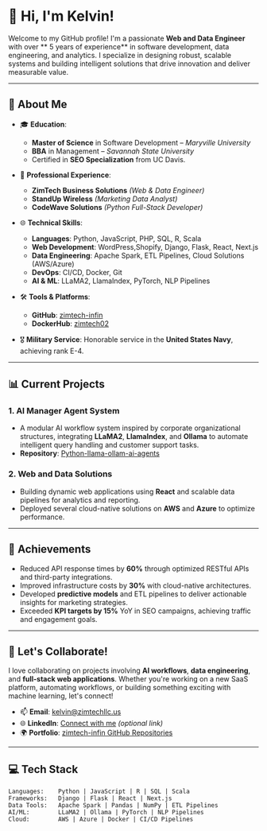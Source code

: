 # 👋 Hi, I'm Kelvin!

Welcome to my GitHub profile! I'm a passionate **Web and Data Engineer** with over ** 5 years of experience** in software development, data engineering, and analytics. I specialize in designing robust, scalable systems and building intelligent solutions that drive innovation and deliver measurable value.

---

## 🚀 **About Me**
- 🎓 **Education**:  
   - **Master of Science** in Software Development – *Maryville University*  
   - **BBA** in Management – *Savannah State University*  
   - Certified in **SEO Specialization** from UC Davis.

- 💼 **Professional Experience**:  
   - **ZimTech Business Solutions** *(Web & Data Engineer)*  
   - **StandUp Wireless** *(Marketing Data Analyst)*  
   - **CodeWave Solutions** *(Python Full-Stack Developer)*  

- 🌐 **Technical Skills**:
   - **Languages**: Python, JavaScript, PHP, SQL, R, Scala
   - **Web Development**: WordPress,Shopify, Django, Flask, React, Next.js
   - **Data Engineering**: Apache Spark, ETL Pipelines, Cloud Solutions (AWS/Azure)
   - **DevOps**: CI/CD, Docker, Git
   - **AI & ML**: LLaMA2, LlamaIndex, PyTorch, NLP Pipelines

- 🛠️ **Tools & Platforms**:  
   - **GitHub**: [zimtech-infin](https://github.com/zimtech-infin)  
   - **DockerHub**: [zimtech02](https://hub.docker.com/repositories/zimtech02)

- 🎖️ **Military Service**: Honorable service in the **United States Navy**, achieving rank E-4.

---

## 📊 **Current Projects**
### **1. AI Manager Agent System**  
- A modular AI workflow system inspired by corporate organizational structures, integrating **LLaMA2**, **LlamaIndex**, and **Ollama** to automate intelligent query handling and customer support tasks.  
- **Repository**: [Python-llama-ollam-ai-agents](https://github.com/zimtech-infin/Python-llama-ollam-ai-agents)  

### **2. Web and Data Solutions**
- Building dynamic web applications using **React** and scalable data pipelines for analytics and reporting.  
- Deployed several cloud-native solutions on **AWS** and **Azure** to optimize performance.

---

## 🌟 **Achievements**
- Reduced API response times by **60%** through optimized RESTful APIs and third-party integrations.
- Improved infrastructure costs by **30%** with cloud-native architectures.
- Developed **predictive models** and ETL pipelines to deliver actionable insights for marketing strategies.
- Exceeded **KPI targets by 15%** YoY in SEO campaigns, achieving traffic and engagement goals.

---

## 🔧 **Let's Collaborate!**
I love collaborating on projects involving **AI workflows**, **data engineering**, and **full-stack web applications**. Whether you're working on a new SaaS platform, automating workflows, or building something exciting with machine learning, let's connect!

- 📫 **Email**: [kelvin@zimtechllc.us](mailto:kelvin@zimtechllc.us)
- 🌐 **LinkedIn**: [Connect with me](#) *(optional link)*  
- 🌍 **Portfolio**: [zimtech-infin GitHub Repositories](https://github.com/zimtech-infin)  

---

## 💻 **Tech Stack**
```plaintext
Languages:    Python | JavaScript | R | SQL | Scala
Frameworks:   Django | Flask | React | Next.js
Data Tools:   Apache Spark | Pandas | NumPy | ETL Pipelines
AI/ML:        LLaMA2 | Ollama | PyTorch | NLP Pipelines
Cloud:        AWS | Azure | Docker | CI/CD Pipelines
